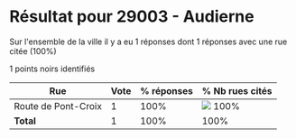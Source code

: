 # Résultat pour 29003 - Audierne

Sur l'ensemble de la ville il y a eu 1 réponses dont 1 réponses avec une rue citée (100%)

1 points noirs identifiés

| Rue | Vote | % réponses | % Nb rues cités|
|-----|------|------------|----------------|
| Route de Pont-Croix | 1 | 100% | <img src="../../img/bar_100.gif" />&nbsp;100%|
| **Total** | 1 | 100% | 100%|
